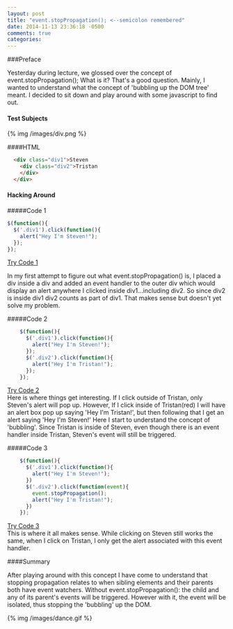 ```yaml
---
layout: post
title: "event.stopPropagation(); <--semicolon remembered"
date: 2014-11-13 23:36:18 -0500
comments: true
categories: 
---
```

###Preface

Yesterday during lecture, we glossed over the concept of event.stopPropagation(); What is it? That's a good question. Mainly, I wanted to understand what the concept of 'bubbling up the DOM tree' meant. I decided to sit down and play around with some javascript to find out.

#### Test Subjects
{% img /images/div.png %}

####HTML
``` html
  <div class="div1">Steven
    <div class="div2">Tristan    
    </div>    
  </div>
```

#### Hacking Around

#####Code 1
```javascript
$(function(){
  $('.div1').click(function(){
    alert("Hey I'm Steven!");
  });
});
```
[Try Code 1](../downloads/prop0.html)<br>

In my first attempt to figure out what event.stopPropagation() is, I placed a div inside a div and added an event handler to the outer div which would display an alert anywhere I clicked inside div1...including div2. So since div2 is inside div1 div2 counts as part of div1. That makes sense but doesn't yet solve my problem.

#####Code 2
``` javascript
    $(function(){
      $('.div1').click(function(){
        alert("Hey I'm Steven!");
      });
      $('.div2').click(function(){
        alert("Hey I'm Tristan!");
      });
    });
```
[Try Code 2](../downloads/prop1.html)<br>
 Here is where things get interesting. If I click outside of Tristan, only Steven's alert will pop up. However, If I click inside of Tristan(red) I will have an alert box pop up saying 'Hey I'm Tristan!', but then following that I get an alert saying 'Hey I'm Steven!' Here I start to understand the concept of 'bubbling'. Since Tristan is inside of Steven, even though there is an event handler inside Tristan, Steven's event will still be triggered.


 #####Code 3
``` javascript
    $(function(){
      $('.div1').click(function(){
        alert("Hey I'm Steven!");
      })
      $('.div2').click(function(event){
        event.stopPropagation();
        alert("Hey I'm Tristan!");
      })
    });
```

[Try Code 3](../downloads/prop2.html)<br>
This is where it all makes sense. While clicking on Steven still works the same, when I click on Tristan, I only get the alert associated with this event handler. 


####Summary

After playing around with this concept I have come to understand that stopping propagation relates to when sibling elements and their parents both have event watchers. Without event.stopPropagation(): the child and any of its parent's events will be triggered. However with it, the event will be isolated, thus stopping the 'bubbling' up the DOM.

{% img /images/dance.gif %}
